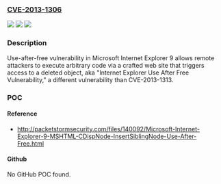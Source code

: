 ### [CVE-2013-1306](https://cve.mitre.org/cgi-bin/cvename.cgi?name=CVE-2013-1306)
![](https://img.shields.io/static/v1?label=Product&message=n%2Fa&color=blue)
![](https://img.shields.io/static/v1?label=Version&message=n%2Fa&color=blue)
![](https://img.shields.io/static/v1?label=Vulnerability&message=n%2Fa&color=brighgreen)

### Description

Use-after-free vulnerability in Microsoft Internet Explorer 9 allows remote attackers to execute arbitrary code via a crafted web site that triggers access to a deleted object, aka "Internet Explorer Use After Free Vulnerability," a different vulnerability than CVE-2013-1313.

### POC

#### Reference
- http://packetstormsecurity.com/files/140092/Microsoft-Internet-Explorer-9-MSHTML-CDispNode-InsertSiblingNode-Use-After-Free.html

#### Github
No GitHub POC found.

